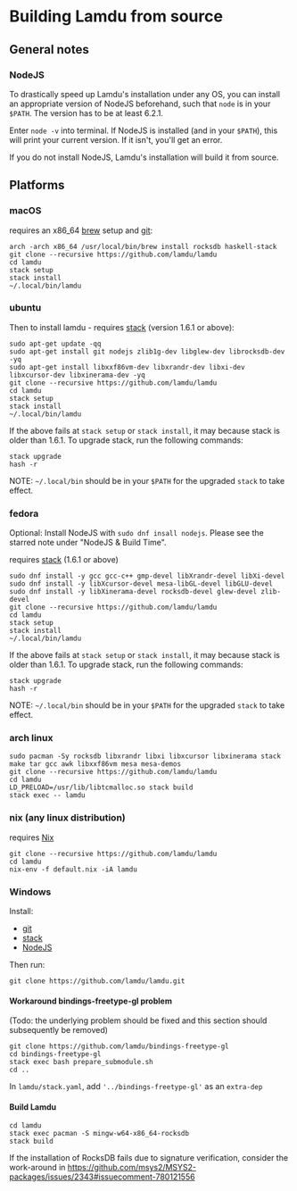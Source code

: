 # Building Lamdu from source

## General notes

### NodeJS

To drastically speed up Lamdu's installation under any OS, you can install an appropriate version of NodeJS beforehand, such that `node` is in your `$PATH`. The version has to be at least 6.2.1.

Enter `node -v` into terminal. If NodeJS is installed (and in your `$PATH`), this will print your current version. If it isn't, you'll get an error.

If you do not install NodeJS, Lamdu's installation will build it from source.

## Platforms

### macOS

requires an x86_64 [brew](http://brew.sh/) setup and [git](https://git-scm.com/):

```shell
arch -arch x86_64 /usr/local/bin/brew install rocksdb haskell-stack
git clone --recursive https://github.com/lamdu/lamdu
cd lamdu
stack setup
stack install
~/.local/bin/lamdu
```

### ubuntu

Then to install lamdu - requires [stack](https://github.com/commercialhaskell/stack/releases) (version 1.6.1 or above):

```shell
sudo apt-get update -qq
sudo apt-get install git nodejs zlib1g-dev libglew-dev librocksdb-dev -yq
sudo apt-get install libxxf86vm-dev libxrandr-dev libxi-dev libxcursor-dev libxinerama-dev -yq
git clone --recursive https://github.com/lamdu/lamdu
cd lamdu
stack setup
stack install
~/.local/bin/lamdu
```

If the above fails at `stack setup` or `stack install`, it may because stack is older than 1.6.1. To upgrade stack, run the following commands:

```shell
stack upgrade
hash -r
```

NOTE: `~/.local/bin` should be in your `$PATH` for the upgraded `stack` to take effect.

### fedora

Optional: Install NodeJS with `sudo dnf insall nodejs`.
Please see the starred note under "NodeJS & Build Time".

requires [stack](https://github.com/commercialhaskell/stack/releases) (1.6.1 or above)

```shell
sudo dnf install -y gcc gcc-c++ gmp-devel libXrandr-devel libXi-devel
sudo dnf install -y libXcursor-devel mesa-libGL-devel libGLU-devel
sudo dnf install -y libXinerama-devel rocksdb-devel glew-devel zlib-devel
git clone --recursive https://github.com/lamdu/lamdu
cd lamdu
stack setup
stack install
~/.local/bin/lamdu
```

If the above fails at `stack setup` or `stack install`, it may because stack is older than 1.6.1. To upgrade stack, run the following commands:

```shell
stack upgrade
hash -r
```

NOTE: `~/.local/bin` should be in your `$PATH` for the upgraded `stack` to take effect.

### arch linux

```shell
sudo pacman -Sy rocksdb libxrandr libxi libxcursor libxinerama stack make tar gcc awk libxxf86vm mesa mesa-demos
git clone --recursive https://github.com/lamdu/lamdu
cd lamdu
LD_PRELOAD=/usr/lib/libtcmalloc.so stack build
stack exec -- lamdu
```

### nix (any linux distribution)

requires [Nix](https://nixos.org/nix/)

```shell
git clone --recursive https://github.com/lamdu/lamdu
cd lamdu
nix-env -f default.nix -iA lamdu
```

### Windows

Install:

* [git](https://git-scm.com/)
* [stack](https://haskellstack.org/)
* [NodeJS](https://nodejs.org/en/)

Then run:

    git clone https://github.com/lamdu/lamdu.git

#### Workaround bindings-freetype-gl problem

(Todo: the underlying problem should be fixed and this section should subsequently be removed)

    git clone https://github.com/lamdu/bindings-freetype-gl
    cd bindings-freetype-gl
    stack exec bash prepare_submodule.sh
    cd ..

In `lamdu/stack.yaml`, add `'../bindings-freetype-gl'` as an `extra-dep`

#### Build Lamdu

    cd lamdu
    stack exec pacman -S mingw-w64-x86_64-rocksdb
    stack build

If the installation of RocksDB fails due to signature verification, consider the work-around in https://github.com/msys2/MSYS2-packages/issues/2343#issuecomment-780121556
